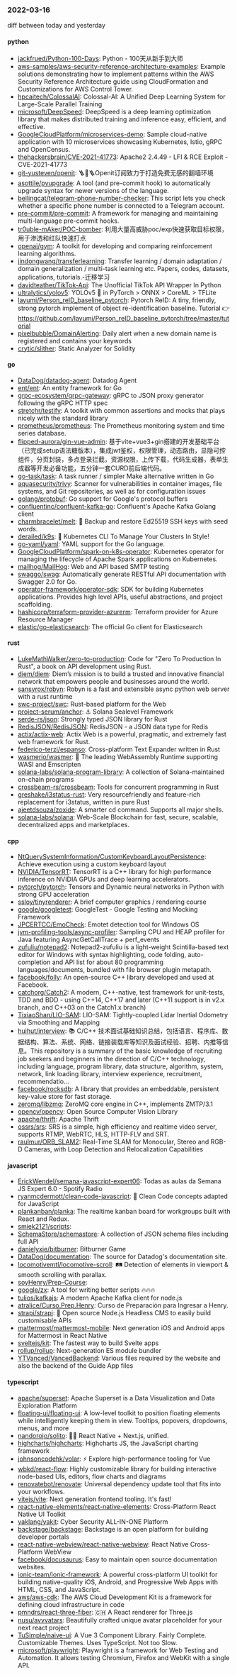 ### 2022-03-16
diff between today and yesterday

#### python
* [jackfrued/Python-100-Days](https://github.com/jackfrued/Python-100-Days): Python - 100天从新手到大师
* [aws-samples/aws-security-reference-architecture-examples](https://github.com/aws-samples/aws-security-reference-architecture-examples): Example solutions demonstrating how to implement patterns within the AWS Security Reference Architecture guide using CloudFormation and Customizations for AWS Control Tower.
* [hpcaitech/ColossalAI](https://github.com/hpcaitech/ColossalAI): Colossal-AI: A Unified Deep Learning System for Large-Scale Parallel Training
* [microsoft/DeepSpeed](https://github.com/microsoft/DeepSpeed): DeepSpeed is a deep learning optimization library that makes distributed training and inference easy, efficient, and effective.
* [GoogleCloudPlatform/microservices-demo](https://github.com/GoogleCloudPlatform/microservices-demo): Sample cloud-native application with 10 microservices showcasing Kubernetes, Istio, gRPC and OpenCensus.
* [thehackersbrain/CVE-2021-41773](https://github.com/thehackersbrain/CVE-2021-41773): Apache2 2.4.49 - LFI & RCE Exploit - CVE-2021-41773
* [git-yusteven/openit](https://github.com/git-yusteven/openit): 🪜🧱🪜Openit订阅致力于打造免费无感的翻墙环境
* [asottile/pyupgrade](https://github.com/asottile/pyupgrade): A tool (and pre-commit hook) to automatically upgrade syntax for newer versions of the language.
* [bellingcat/telegram-phone-number-checker](https://github.com/bellingcat/telegram-phone-number-checker): This script lets you check whether a specific phone number is connected to a Telegram account.
* [pre-commit/pre-commit](https://github.com/pre-commit/pre-commit): A framework for managing and maintaining multi-language pre-commit hooks.
* [tr0uble-mAker/POC-bomber](https://github.com/tr0uble-mAker/POC-bomber): 利用大量高威胁poc/exp快速获取目标权限，用于渗透和红队快速打点
* [openai/gym](https://github.com/openai/gym): A toolkit for developing and comparing reinforcement learning algorithms.
* [jindongwang/transferlearning](https://github.com/jindongwang/transferlearning): Transfer learning / domain adaptation / domain generalization / multi-task learning etc. Papers, codes, datasets, applications, tutorials.-迁移学习
* [davidteather/TikTok-Api](https://github.com/davidteather/TikTok-Api): The Unofficial TikTok API Wrapper In Python
* [ultralytics/yolov5](https://github.com/ultralytics/yolov5): YOLOv5 🚀 in PyTorch > ONNX > CoreML > TFLite
* [layumi/Person_reID_baseline_pytorch](https://github.com/layumi/Person_reID_baseline_pytorch): Pytorch ReID: A tiny, friendly, strong pytorch implement of object re-identification baseline. Tutorial 👉https://github.com/layumi/Person_reID_baseline_pytorch/tree/master/tutorial
* [pixelbubble/DomainAlerting](https://github.com/pixelbubble/DomainAlerting): Daily alert when a new domain name is registered and contains your keywords
* [crytic/slither](https://github.com/crytic/slither): Static Analyzer for Solidity

#### go
* [DataDog/datadog-agent](https://github.com/DataDog/datadog-agent): Datadog Agent
* [ent/ent](https://github.com/ent/ent): An entity framework for Go
* [grpc-ecosystem/grpc-gateway](https://github.com/grpc-ecosystem/grpc-gateway): gRPC to JSON proxy generator following the gRPC HTTP spec
* [stretchr/testify](https://github.com/stretchr/testify): A toolkit with common assertions and mocks that plays nicely with the standard library
* [prometheus/prometheus](https://github.com/prometheus/prometheus): The Prometheus monitoring system and time series database.
* [flipped-aurora/gin-vue-admin](https://github.com/flipped-aurora/gin-vue-admin): 基于vite+vue3+gin搭建的开发基础平台（已完成setup语法糖版本），集成jwt鉴权，权限管理，动态路由，显隐可控组件，分页封装，多点登录拦截，资源权限，上传下载，代码生成器，表单生成器等开发必备功能，五分钟一套CURD前后端代码。
* [go-task/task](https://github.com/go-task/task): A task runner / simpler Make alternative written in Go
* [aquasecurity/trivy](https://github.com/aquasecurity/trivy): Scanner for vulnerabilities in container images, file systems, and Git repositories, as well as for configuration issues
* [golang/protobuf](https://github.com/golang/protobuf): Go support for Google's protocol buffers
* [confluentinc/confluent-kafka-go](https://github.com/confluentinc/confluent-kafka-go): Confluent's Apache Kafka Golang client
* [charmbracelet/melt](https://github.com/charmbracelet/melt): 🧊 Backup and restore Ed25519 SSH keys with seed words.
* [derailed/k9s](https://github.com/derailed/k9s): 🐶 Kubernetes CLI To Manage Your Clusters In Style!
* [go-yaml/yaml](https://github.com/go-yaml/yaml): YAML support for the Go language.
* [GoogleCloudPlatform/spark-on-k8s-operator](https://github.com/GoogleCloudPlatform/spark-on-k8s-operator): Kubernetes operator for managing the lifecycle of Apache Spark applications on Kubernetes.
* [mailhog/MailHog](https://github.com/mailhog/MailHog): Web and API based SMTP testing
* [swaggo/swag](https://github.com/swaggo/swag): Automatically generate RESTful API documentation with Swagger 2.0 for Go.
* [operator-framework/operator-sdk](https://github.com/operator-framework/operator-sdk): SDK for building Kubernetes applications. Provides high level APIs, useful abstractions, and project scaffolding.
* [hashicorp/terraform-provider-azurerm](https://github.com/hashicorp/terraform-provider-azurerm): Terraform provider for Azure Resource Manager
* [elastic/go-elasticsearch](https://github.com/elastic/go-elasticsearch): The official Go client for Elasticsearch

#### rust
* [LukeMathWalker/zero-to-production](https://github.com/LukeMathWalker/zero-to-production): Code for "Zero To Production In Rust", a book on API development using Rust.
* [diem/diem](https://github.com/diem/diem): Diem’s mission is to build a trusted and innovative financial network that empowers people and businesses around the world.
* [sansyrox/robyn](https://github.com/sansyrox/robyn): Robyn is a fast and extensible async python web server with a rust runtime
* [swc-project/swc](https://github.com/swc-project/swc): Rust-based platform for the Web
* [project-serum/anchor](https://github.com/project-serum/anchor): ⚓ Solana Sealevel Framework
* [serde-rs/json](https://github.com/serde-rs/json): Strongly typed JSON library for Rust
* [RedisJSON/RedisJSON](https://github.com/RedisJSON/RedisJSON): RedisJSON - a JSON data type for Redis
* [actix/actix-web](https://github.com/actix/actix-web): Actix Web is a powerful, pragmatic, and extremely fast web framework for Rust.
* [federico-terzi/espanso](https://github.com/federico-terzi/espanso): Cross-platform Text Expander written in Rust
* [wasmerio/wasmer](https://github.com/wasmerio/wasmer): 🚀 The leading WebAssembly Runtime supporting WASI and Emscripten
* [solana-labs/solana-program-library](https://github.com/solana-labs/solana-program-library): A collection of Solana-maintained on-chain programs
* [crossbeam-rs/crossbeam](https://github.com/crossbeam-rs/crossbeam): Tools for concurrent programming in Rust
* [greshake/i3status-rust](https://github.com/greshake/i3status-rust): Very resourcefriendly and feature-rich replacement for i3status, written in pure Rust
* [ajeetdsouza/zoxide](https://github.com/ajeetdsouza/zoxide): A smarter cd command. Supports all major shells.
* [solana-labs/solana](https://github.com/solana-labs/solana): Web-Scale Blockchain for fast, secure, scalable, decentralized apps and marketplaces.

#### cpp
* [NtQuerySystemInformation/CustomKeyboardLayoutPersistence](https://github.com/NtQuerySystemInformation/CustomKeyboardLayoutPersistence): Achieve execution using a custom keyboard layout
* [NVIDIA/TensorRT](https://github.com/NVIDIA/TensorRT): TensorRT is a C++ library for high performance inference on NVIDIA GPUs and deep learning accelerators.
* [pytorch/pytorch](https://github.com/pytorch/pytorch): Tensors and Dynamic neural networks in Python with strong GPU acceleration
* [ssloy/tinyrenderer](https://github.com/ssloy/tinyrenderer): A brief computer graphics / rendering course
* [google/googletest](https://github.com/google/googletest): GoogleTest - Google Testing and Mocking Framework
* [JPCERTCC/EmoCheck](https://github.com/JPCERTCC/EmoCheck): Emotet detection tool for Windows OS
* [jvm-profiling-tools/async-profiler](https://github.com/jvm-profiling-tools/async-profiler): Sampling CPU and HEAP profiler for Java featuring AsyncGetCallTrace + perf_events
* [zufuliu/notepad2](https://github.com/zufuliu/notepad2): Notepad2-zufuliu is a light-weight Scintilla-based text editor for Windows with syntax highlighting, code folding, auto-completion and API list for about 80 programming languages/documents, bundled with file browser plugin metapath.
* [facebook/folly](https://github.com/facebook/folly): An open-source C++ library developed and used at Facebook.
* [catchorg/Catch2](https://github.com/catchorg/Catch2): A modern, C++-native, test framework for unit-tests, TDD and BDD - using C++14, C++17 and later (C++11 support is in v2.x branch, and C++03 on the Catch1.x branch)
* [TixiaoShan/LIO-SAM](https://github.com/TixiaoShan/LIO-SAM): LIO-SAM: Tightly-coupled Lidar Inertial Odometry via Smoothing and Mapping
* [huihut/interview](https://github.com/huihut/interview): 📚 C/C++ 技术面试基础知识总结，包括语言、程序库、数据结构、算法、系统、网络、链接装载库等知识及面试经验、招聘、内推等信息。This repository is a summary of the basic knowledge of recruiting job seekers and beginners in the direction of C/C++ technology, including language, program library, data structure, algorithm, system, network, link loading library, interview experience, recruitment, recommendatio…
* [facebook/rocksdb](https://github.com/facebook/rocksdb): A library that provides an embeddable, persistent key-value store for fast storage.
* [zeromq/libzmq](https://github.com/zeromq/libzmq): ZeroMQ core engine in C++, implements ZMTP/3.1
* [opencv/opencv](https://github.com/opencv/opencv): Open Source Computer Vision Library
* [apache/thrift](https://github.com/apache/thrift): Apache Thrift
* [ossrs/srs](https://github.com/ossrs/srs): SRS is a simple, high efficiency and realtime video server, supports RTMP, WebRTC, HLS, HTTP-FLV and SRT.
* [raulmur/ORB_SLAM2](https://github.com/raulmur/ORB_SLAM2): Real-Time SLAM for Monocular, Stereo and RGB-D Cameras, with Loop Detection and Relocalization Capabilities

#### javascript
* [ErickWendel/semana-javascript-expert06](https://github.com/ErickWendel/semana-javascript-expert06): Todas as aulas da Semana JS Expert 6.0 - Spotify Radio
* [ryanmcdermott/clean-code-javascript](https://github.com/ryanmcdermott/clean-code-javascript): 🛁 Clean Code concepts adapted for JavaScript
* [plankanban/planka](https://github.com/plankanban/planka): The realtime kanban board for workgroups built with React and Redux.
* [smiek2121/scripts](https://github.com/smiek2121/scripts): 
* [SchemaStore/schemastore](https://github.com/SchemaStore/schemastore): A collection of JSON schema files including full API
* [danielyxie/bitburner](https://github.com/danielyxie/bitburner): Bitburner Game
* [DataDog/documentation](https://github.com/DataDog/documentation): The source for Datadog's documentation site.
* [locomotivemtl/locomotive-scroll](https://github.com/locomotivemtl/locomotive-scroll): 🛤 Detection of elements in viewport & smooth scrolling with parallax.
* [soyHenry/Prep-Course](https://github.com/soyHenry/Prep-Course): 
* [google/zx](https://github.com/google/zx): A tool for writing better scripts 🔥🔥🔥
* [tulios/kafkajs](https://github.com/tulios/kafkajs): A modern Apache Kafka client for node.js
* [atralice/Curso.Prep.Henry](https://github.com/atralice/Curso.Prep.Henry): Curso de Preparación para Ingresar a Henry.
* [strapi/strapi](https://github.com/strapi/strapi): 🚀 Open source Node.js Headless CMS to easily build customisable APIs
* [mattermost/mattermost-mobile](https://github.com/mattermost/mattermost-mobile): Next generation iOS and Android apps for Mattermost in React Native
* [sveltejs/kit](https://github.com/sveltejs/kit): The fastest way to build Svelte apps
* [rollup/rollup](https://github.com/rollup/rollup): Next-generation ES module bundler
* [YTVanced/VancedBackend](https://github.com/YTVanced/VancedBackend): Various files required by the website and also the backend of the Guide App files

#### typescript
* [apache/superset](https://github.com/apache/superset): Apache Superset is a Data Visualization and Data Exploration Platform
* [floating-ui/floating-ui](https://github.com/floating-ui/floating-ui): A low-level toolkit to position floating elements while intelligently keeping them in view. Tooltips, popovers, dropdowns, menus, and more
* [nandorojo/solito](https://github.com/nandorojo/solito): 🧍‍♂️ React Native + Next.js, unified.
* [highcharts/highcharts](https://github.com/highcharts/highcharts): Highcharts JS, the JavaScript charting framework
* [johnsoncodehk/volar](https://github.com/johnsoncodehk/volar): ⚡ Explore high-performance tooling for Vue
* [wbkd/react-flow](https://github.com/wbkd/react-flow): Highly customizable library for building interactive node-based UIs, editors, flow charts and diagrams
* [renovatebot/renovate](https://github.com/renovatebot/renovate): Universal dependency update tool that fits into your workflows.
* [vitejs/vite](https://github.com/vitejs/vite): Next generation frontend tooling. It's fast!
* [react-native-elements/react-native-elements](https://github.com/react-native-elements/react-native-elements): Cross-Platform React Native UI Toolkit
* [yaklang/yakit](https://github.com/yaklang/yakit): Cyber Security ALL-IN-ONE Platform
* [backstage/backstage](https://github.com/backstage/backstage): Backstage is an open platform for building developer portals
* [react-native-webview/react-native-webview](https://github.com/react-native-webview/react-native-webview): React Native Cross-Platform WebView
* [facebook/docusaurus](https://github.com/facebook/docusaurus): Easy to maintain open source documentation websites.
* [ionic-team/ionic-framework](https://github.com/ionic-team/ionic-framework): A powerful cross-platform UI toolkit for building native-quality iOS, Android, and Progressive Web Apps with HTML, CSS, and JavaScript.
* [aws/aws-cdk](https://github.com/aws/aws-cdk): The AWS Cloud Development Kit is a framework for defining cloud infrastructure in code
* [pmndrs/react-three-fiber](https://github.com/pmndrs/react-three-fiber): 🇨🇭 A React renderer for Three.js
* [nusu/avvvatars](https://github.com/nusu/avvvatars): Beautifully crafted unique avatar placeholder for your next react project
* [TuSimple/naive-ui](https://github.com/TuSimple/naive-ui): A Vue 3 Component Library. Fairly Complete. Customizable Themes. Uses TypeScript. Not too Slow.
* [microsoft/playwright](https://github.com/microsoft/playwright): Playwright is a framework for Web Testing and Automation. It allows testing Chromium, Firefox and WebKit with a single API.

